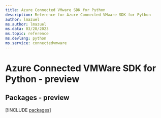 ```yaml
---
title: Azure Connected VMware SDK for Python
description: Reference for Azure Connected VMware SDK for Python
author: lmazuel
ms.author: lmazuel
ms.data: 03/28/2023
ms.topic: reference
ms.devlang: python
ms.service: connectedvmware
---
```

# Azure Connected VMWare SDK for Python - preview
## Packages - preview
[!INCLUDE [packages](connected-vmware-index.md)]